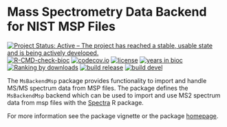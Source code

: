 # Mass Spectrometry Data Backend for NIST MSP Files

[![Project Status: Active – The project has reached a stable, usable state and is being actively developed.](https://www.repostatus.org/badges/latest/active.svg)](https://www.repostatus.org/#active)
[![R-CMD-check-bioc](https://github.com/RforMassSpectrometry/MsBackendMsp/workflows/R-CMD-check-bioc/badge.svg)](https://github.com/RforMassSpectrometry/MsBackendMsp/actions?query=workflow%3AR-CMD-check-bioc)
[![codecov.io](http://codecov.io/github/rformassspectrometry/MsBackendMsp/coverage.svg?branch=devel)](http://codecov.io/github/rformassspectrometry/MsBackendMsp?branch=devel)
[![license](https://img.shields.io/badge/license-Artistic--2.0-brightgreen.svg)](https://opensource.org/licenses/Artistic-2.0)
[![years in bioc](http://bioconductor.org/shields/years-in-bioc/MsBackendMsp.svg)](https://bioconductor.org/packages/release/bioc/html/MsBackendMsp.html)
[![Ranking by downloads](http://bioconductor.org/shields/downloads/release/MsBackendMsp.svg)](https://bioconductor.org/packages/stats/bioc/MsBackendMsp/)
[![build release](http://bioconductor.org/shields/build/release/bioc/MsBackendMsp.svg)](https://bioconductor.org/checkResults/release/bioc-LATEST/MsBackendMsp/)
[![build devel](http://bioconductor.org/shields/build/devel/bioc/MsBackendMsp.svg)](https://bioconductor.org/checkResults/devel/bioc-LATEST/MsBackendMsp/)

The `MsBackendMsp` package provides functionality to import and handle
MS/MS spectrum data from MSP files.
The package defines the `MsBackendMsp` backend which can be used to
import and use MS2 spectrum data from msp files with the
[Spectra](https://github.com/rformassspectrometry/Spectra) R package.

For more information see the package vignette or the package [homepage](https://rformassspectrometry.github.io/MsBackendMsp).
